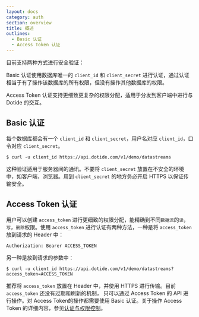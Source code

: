 ```yaml
---
layout: docs
category: auth
section: overview
title: 概述
outlines:
  - Basic 认证
  - Access Token 认证
---
```


目前支持两种方式进行安全验证：

Basic 认证使用数据库唯一的 `client_id` 和 `client_secret` 进行认证，通过认证相当于有了操作该数据库的所有权限，但没有操作其他数据库的权限。

Access Token 认证支持更细致更复杂的权限分配，适用于分发到客户端中进行与 Dotide 的交互。

## Basic 认证

每个数据库都会有一个 `client_id` 和 `client_secret`，用户名对应 `client_id`，口令对应 `client_secret`。

```
$ curl -u client_id https://api.dotide.com/v1/demo/datastreams
```

这种验证适用于服务器间的通讯。不要将 `client_secret` 放置在不安全的环境中，如客户端，浏览器。用到 `client_secret` 的地方务必开启 HTTPS 以保证传输安全。


## Access Token 认证

用户可以创建 `access_token` 进行更细致的权限分配，能精确到不同`数据流`的`读`，`写`，`删除`权限。使用 `access_token` 进行认证有两种方法，一种是将 `access_token` 放到请求的 Header 中：

```
Authorization: Bearer ACCESS_TOKEN
```

另一种是放到请求的参数中：

```
$ curl -u client_id https://api.dotide.com/v1/demo/datastreams?access_token=ACCESS_TOKEN
```

推荐将 `access_token` 放置在 Header 中，并使用 HTTPS 进行传输。目前 `access_token` 还没有过期和刷新的机制， 只可以通过 Access Token 的 API 进行操作。对 Access Token的操作都需要使用 Basic 认证。关于操作 Access Token 的详细内容，参见[认证与权限控制][token]。

[token]: /docs/v1/basics/auth.html
